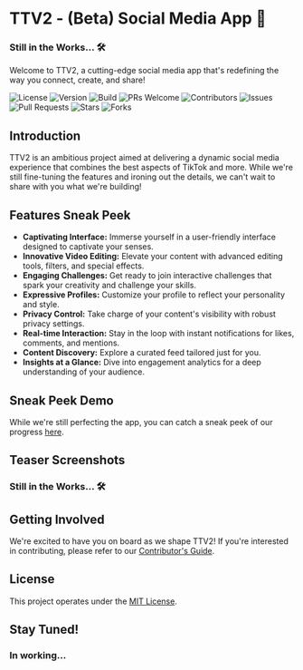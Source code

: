 # TTV2 - (Beta) Social Media App 🚀

### Still in the Works... 🛠️

Welcome to TTV2, a cutting-edge social media app that's redefining the way you connect, create, and share!

![License](https://img.shields.io/badge/license-MIT-blue.svg)
![Version](https://img.shields.io/badge/version-0.1.0-brightgreen.svg)
![Build](https://img.shields.io/badge/build-passing-brightgreen.svg)
![PRs Welcome](https://img.shields.io/badge/PRs-welcome-brightgreen.svg)
![Contributors](https://img.shields.io/github/contributors/Ionut767/ttv2.svg)
![Issues](https://img.shields.io/github/issues/Ionut767/ttv2.svg)
![Pull Requests](https://img.shields.io/github/issues-pr/Ionut767/ttv2.svg)
![Stars](https://img.shields.io/github/stars/Ionut767/ttv2.svg)
![Forks](https://img.shields.io/github/forks/Ionut767/ttv2.svg)

## Introduction

TTV2 is an ambitious project aimed at delivering a dynamic social media experience that combines the best aspects of TikTok and more. While we're still fine-tuning the features and ironing out the details, we can't wait to share with you what we're building!

## Features Sneak Peek

- **Captivating Interface:** Immerse yourself in a user-friendly interface designed to captivate your senses.
- **Innovative Video Editing:** Elevate your content with advanced editing tools, filters, and special effects.
- **Engaging Challenges:** Get ready to join interactive challenges that spark your creativity and challenge your skills.
- **Expressive Profiles:** Customize your profile to reflect your personality and style.
- **Privacy Control:** Take charge of your content's visibility with robust privacy settings.
- **Real-time Interaction:** Stay in the loop with instant notifications for likes, comments, and mentions.
- **Content Discovery:** Explore a curated feed tailored just for you.
- **Insights at a Glance:** Dive into engagement analytics for a deep understanding of your audience.

## Sneak Peek Demo

While we're still perfecting the app, you can catch a sneak peek of our progress [here](https://github.com/Ionut767/ttv2).

## Teaser Screenshots

### Still in the Works... 🛠️

## Getting Involved

We're excited to have you on board as we shape TTV2! If you're interested in contributing, please refer to our [Contributor's Guide](CONTRIBUTING.md).

## License

This project operates under the [MIT License](https://github.com/Ionut767/ttv2/blob/main/License/MIT-License.md).

## Stay Tuned!

### In working...

